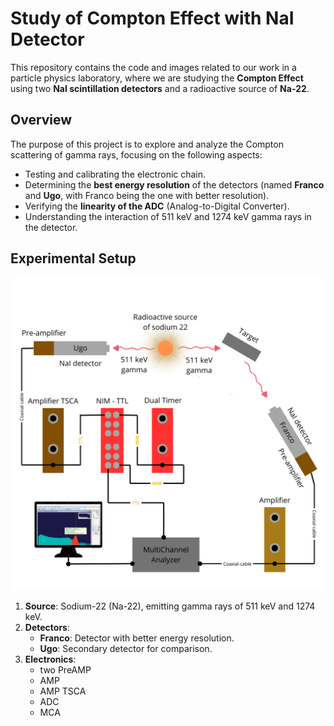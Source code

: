 # Study of Compton Effect with NaI Detector

This repository contains the code and images related to our work in a particle physics laboratory, where we are studying the **Compton Effect** using two **NaI scintillation detectors** and a radioactive source of **Na-22**.

## Overview

The purpose of this project is to explore and analyze the Compton scattering of gamma rays, focusing on the following aspects:
- Testing and calibrating the electronic chain.
- Determining the **best energy resolution** of the detectors (named **Franco** and **Ugo**, with Franco being the one with better resolution).
- Verifying the **linearity of the ADC** (Analog-to-Digital Converter).
- Understanding the interaction of 511 keV and 1274 keV gamma rays in the detector.

## Experimental Setup
<div align="center">
  <img src="experimental_setup.png" alt="Experimental setup" width="500">
</div>


1. **Source**: Sodium-22 (Na-22), emitting gamma rays of 511 keV and 1274 keV.
2. **Detectors**: 
   - **Franco**: Detector with better energy resolution.
   - **Ugo**: Secondary detector for comparison.
3. **Electronics**:
   - two PreAMP
   - AMP
   - AMP TSCA
   - ADC
   - MCA
